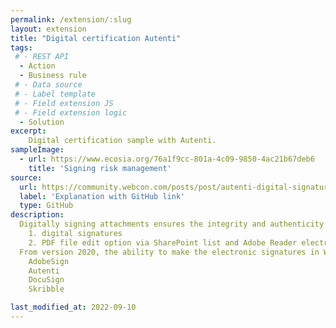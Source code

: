 ```yaml
---
permalink: /extension/:slug
layout: extension
title: "Digital certification Autenti"
tags:
 # - REST API
  - Action
  - Business rule
 # - Data source
 # - Label template
 # - Field extension JS
 # - Field extension logic
  - Solution
excerpt: 
    Digital certification sample with Autenti.
sampleImage: 
  - url: https://www.ecosia.org/76a1f9cc-801a-4c09-9850-4ac21b67deb6 
    title: 'Signing risk management'
source:
  url: https://community.webcon.com/posts/post/autenti-digital-signatures-in-webcon-bps/25
  label: 'Explanation with GitHub link'
  type: GitHub
description:
  Digitally signing attachments ensures the integrity and authenticity of approved documents and improves the entire approval process. This is especially important now when more and more businesses are choosing to allow remote work and have little time to implement a paperless office model. The standard WEBCON BPS functionalities allow both digital and electronic signing of documents using
    1. digital signatures
    2. PDF file edit option via SharePoint list and Adobe Reader electronic signatures functionality (this option is available for SharePoint installations)
  From version 2020, the ability to make the electronic signatures in WEBCON BPS has been enhanced with SDK dedicated plugins enabling integration with the electronic signature providers 
    AdobeSign
    Autenti
    DocuSign
    Skribble

last_modified_at: 2022-09-10
---
```


